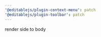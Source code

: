 ```yaml
---
'@editablejs/plugin-context-menu': patch
'@editablejs/plugin-toolbar': patch
---
```


render side to body
